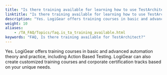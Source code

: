 ```yaml
--- 
title: "Is there training available for learning how to use TestArchitect?"
linktitle: "Is there training available for learning how to use TestArchitect?"
description: "Yes. LogiGear offers training courses in basic and advanced automation theory and practice, including Action Based Testing. LogiGear can also create customized training courses and corporate ..."
weight: 10
aliases: 
    - /TA_FAQ/Topics/faq.is_ta_training_available.html
keywords: "FAQ, Is there training available for TestArchitect?"
---
```


Yes. LogiGear offers training courses in basic and advanced automation theory and practice, including Action Based Testing. LogiGear can also create customized training courses and corporate certification tracks based on your unique needs.




